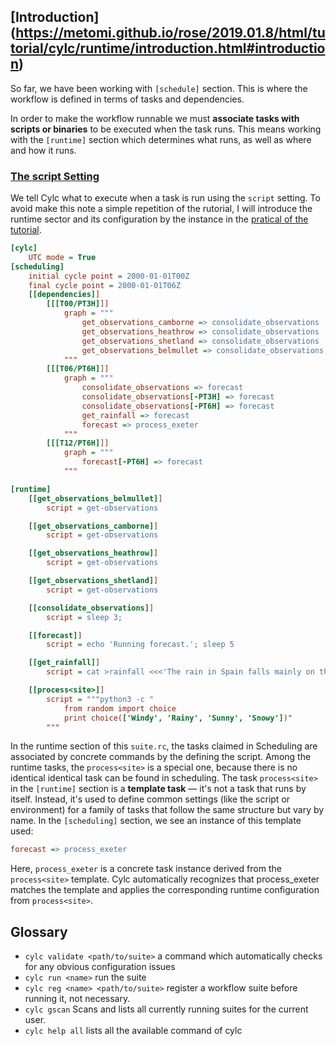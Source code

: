 ## [Introduction] (https://metomi.github.io/rose/2019.01.8/html/tutorial/cylc/runtime/introduction.html#introduction)
So far, we have been working with  `[schedule]` section. This is where the workflow is defined in terms of tasks and dependencies.  

In order to make the workflow runnable 
we must **associate tasks with scripts or binaries** to be executed when the task runs. 
This means working with the `[runtime]` section which determines what runs, as well as where and how it runs.

### [The script Setting](https://metomi.github.io/rose/2019.01.8/html/tutorial/cylc/runtime/introduction.html#the-script-setting)
We tell Cylc what to execute when a task is run using the `script` setting. To avoid make this note a simple repetition of the rutorial, 
I will introduce the runtime sector and its configuration by the instance in the [pratical of the tutorial](https://metomi.github.io/rose/2019.01.8/html/tutorial/cylc/runtime/introduction.html#admonition-3).
```INI
[cylc]
    UTC mode = True
[scheduling]
    initial cycle point = 2000-01-01T00Z
    final cycle point = 2000-01-01T06Z
    [[dependencies]]
        [[[T00/PT3H]]]
            graph = """
                get_observations_camborne => consolidate_observations
                get_observations_heathrow => consolidate_observations
                get_observations_shetland => consolidate_observations
                get_observations_belmullet => consolidate_observations
            """
        [[[T06/PT6H]]]
            graph = """
                consolidate_observations => forecast
                consolidate_observations[-PT3H] => forecast
                consolidate_observations[-PT6H] => forecast
                get_rainfall => forecast
                forecast => process_exeter
            """
        [[[T12/PT6H]]]
            graph = """
                forecast[-PT6H] => forecast
            """

[runtime]
    [[get_observations_belmullet]]
        script = get-observations

    [[get_observations_camborne]]
        script = get-observations

    [[get_observations_heathrow]]
        script = get-observations

    [[get_observations_shetland]]
        script = get-observations

    [[consolidate_observations]]
        script = sleep 3;

    [[forecast]]
        script = echo 'Running forecast.'; sleep 5

    [[get_rainfall]]
        script = cat >rainfall <<<'The rain in Spain falls mainly on the plain'

    [[process<site>]]
        script = """python3 -c "
            from random import choice
            print choice(['Windy', 'Rainy', 'Sunny', 'Snowy'])"
        """
```
In the runtime section of this `suite.rc`, the tasks claimed in Scheduling are associated by concrete commands by the defining the script. Among the runtime tasks, the `process<site>` is a special one, because there is no identical identical task can be found in scheduling.
The task `process<site>` in the `[runtime]` section is a **template task** — it's not a task that runs by itself. Instead, it's used to define common settings (like the script or environment) for a family of tasks that follow the same structure but vary by name.
In the `[scheduling]` section, we see an instance of this template used:
```ini
forecast => process_exeter
```
Here, `process_exeter` is a concrete task instance derived from the `process<site>` template. Cylc automatically recognizes that process_exeter matches the template and applies the corresponding runtime configuration from `process<site>`.



## Glossary
- `cylc validate <path/to/suite>`
a command which automatically checks for any obvious configuration issues
- `cylc run <name>`
run the suite
- `cylc reg <name> <path/to/suite>`
register a workflow suite before running it, not necessary.
- `cylc gscan`
Scans and lists all currently running suites for the current user.
- `cylc help all`
lists all the available command of cylc

